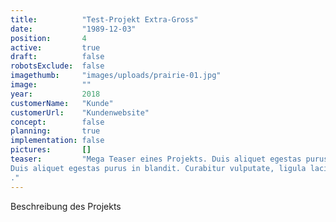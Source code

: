 ```yaml
---
title:          "Test-Projekt Extra-Gross"
date:           "1989-12-03"
position:       4
active:         true
draft:          false
robotsExclude:  false
imagethumb:     "images/uploads/prairie-01.jpg"
image:          ""
year:           2018
customerName:   "Kunde"
customerUrl:    "Kundenwebsite"       
concept:        false
planning:       true
implementation: false
pictures:       []
teaser:         "Mega Teaser eines Projekts. Duis aliquet egestas purus in blandit. Curabitur vulputate, ligula lacinia scelerisque tempor, lacus lacus ornare ante, ac egestas est urna sit amet arcu. Class aptent taciti sociosqu ad litora torquent per conubia nostra, per inceptos.
Duis aliquet egestas purus in blandit. Curabitur vulputate, ligula lacinia scelerisque tempor, lacus lacus ornare ante, ac egestas est urna sit amet arcu. Class aptent taciti sociosqu ad litora torquent per conubia nostra, per inceptos.
."
---
```

Beschreibung des Projekts

